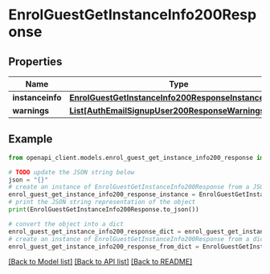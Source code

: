 # EnrolGuestGetInstanceInfo200Response


## Properties

Name | Type | Description | Notes
------------ | ------------- | ------------- | -------------
**instanceinfo** | [**EnrolGuestGetInstanceInfo200ResponseInstanceinfo**](EnrolGuestGetInstanceInfo200ResponseInstanceinfo.md) |  | 
**warnings** | [**List[AuthEmailSignupUser200ResponseWarningsInner]**](AuthEmailSignupUser200ResponseWarningsInner.md) |  | [optional] 

## Example

```python
from openapi_client.models.enrol_guest_get_instance_info200_response import EnrolGuestGetInstanceInfo200Response

# TODO update the JSON string below
json = "{}"
# create an instance of EnrolGuestGetInstanceInfo200Response from a JSON string
enrol_guest_get_instance_info200_response_instance = EnrolGuestGetInstanceInfo200Response.from_json(json)
# print the JSON string representation of the object
print(EnrolGuestGetInstanceInfo200Response.to_json())

# convert the object into a dict
enrol_guest_get_instance_info200_response_dict = enrol_guest_get_instance_info200_response_instance.to_dict()
# create an instance of EnrolGuestGetInstanceInfo200Response from a dict
enrol_guest_get_instance_info200_response_from_dict = EnrolGuestGetInstanceInfo200Response.from_dict(enrol_guest_get_instance_info200_response_dict)
```
[[Back to Model list]](../README.md#documentation-for-models) [[Back to API list]](../README.md#documentation-for-api-endpoints) [[Back to README]](../README.md)


